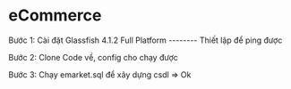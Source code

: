 # eCommerce
Bước 1: Cài đặt Glassfish 4.1.2 Full Platform -------- Thiết lập để ping được

Bước 2: Clone Code về, config cho chạy được 

Bước 3: Chạy emarket.sql để xây dựng csdl
=> Ok
